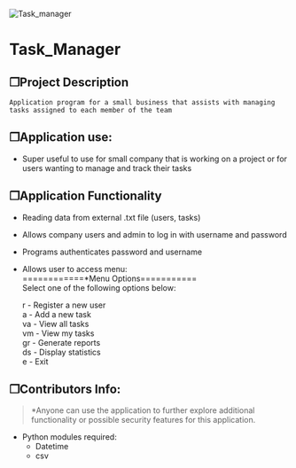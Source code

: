 
![Task_manager](https://user-images.githubusercontent.com/109732696/226198860-1bda74af-6f75-44bb-b6b4-b1eeb4ef0be4.png)



# Task_Manager

## &#10064;Project Description
`Application program for a small business that assists with managing tasks assigned to each member of the team`

## &#10064;Application use:

- Super useful to use for small company that is working on a project or for users wanting to manage and track their tasks

## &#10064;Application Functionality

- Reading data from external .txt file (users, tasks)
- Allows company users and admin to log in with username and password
- Programs authenticates password and username
- Allows user to access menu:  
  ============*Menu Options=========== </br>
  Select one of the following options below:  

  r  - Register a new user  
  a  - Add a new task  
  va - View all tasks  
  vm - View my tasks  
  gr - Generate reports  
  ds - Display statistics  
  e  - Exit  
  

## &#10064;Contributors Info:
> *Anyone can use the application to further explore additional functionality or possible security features for this application.

- Python modules required:
   * Datetime
   * csv
